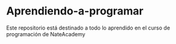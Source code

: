 # Aprendiendo-a-programar

Este repositorio está destinado a todo lo aprendido en el curso de programación de NateAcademy